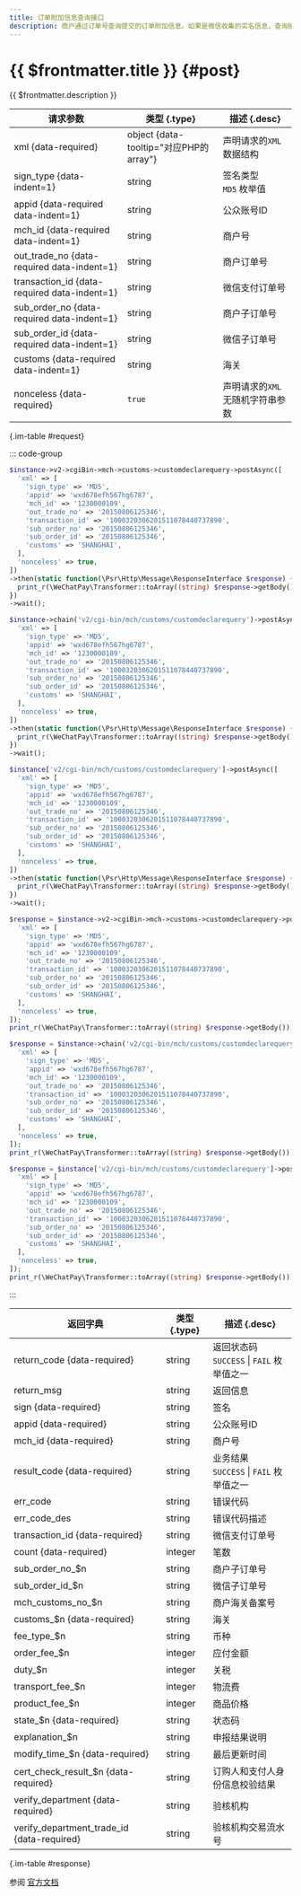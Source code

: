 ```yaml
---
title: 订单附加信息查询接口
description: 商户通过订单号查询提交的订单附加信息。如果是微信收集的实名信息，查询接口不返回实名信息内容
---
```


# {{ $frontmatter.title }} {#post}

{{ $frontmatter.description }}

| 请求参数 | 类型 {.type} | 描述 {.desc}
| --- | --- | ---
| xml {data-required} | object {data-tooltip="对应PHP的array"} | 声明请求的`XML`数据结构
| sign_type {data-indent=1} | string | 签名类型<br/>`MD5` 枚举值
| appid {data-required data-indent=1} | string | 公众账号ID
| mch_id {data-required data-indent=1} | string | 商户号
| out_trade_no {data-required data-indent=1} | string | 商户订单号
| transaction_id {data-required data-indent=1} | string | 微信支付订单号
| sub_order_no {data-required data-indent=1} | string | 商户子订单号
| sub_order_id {data-required data-indent=1} | string | 微信子订单号
| customs {data-required data-indent=1} | string | 海关
| nonceless {data-required} | `true` | 声明请求的`XML`无随机字符串参数

{.im-table #request}

::: code-group

```php [异步纯链式]
$instance->v2->cgiBin->mch->customs->customdeclarequery->postAsync([
  'xml' => [
    'sign_type' => 'MD5',
    'appid' => 'wxd678efh567hg6787',
    'mch_id' => '1230000109',
    'out_trade_no' => '20150806125346',
    'transaction_id' => '1000320306201511078440737890',
    'sub_order_no' => '20150806125346',
    'sub_order_id' => '20150806125346',
    'customs' => 'SHANGHAI',
  ],
  'nonceless' => true,
])
->then(static function(\Psr\Http\Message\ResponseInterface $response) {
  print_r(\WeChatPay\Transformer::toArray((string) $response->getBody()));
})
->wait();
```

```php [异步声明式]
$instance->chain('v2/cgi-bin/mch/customs/customdeclarequery')->postAsync([
  'xml' => [
    'sign_type' => 'MD5',
    'appid' => 'wxd678efh567hg6787',
    'mch_id' => '1230000109',
    'out_trade_no' => '20150806125346',
    'transaction_id' => '1000320306201511078440737890',
    'sub_order_no' => '20150806125346',
    'sub_order_id' => '20150806125346',
    'customs' => 'SHANGHAI',
  ],
  'nonceless' => true,
])
->then(static function(\Psr\Http\Message\ResponseInterface $response) {
  print_r(\WeChatPay\Transformer::toArray((string) $response->getBody()));
})
->wait();
```

```php [异步属性式]
$instance['v2/cgi-bin/mch/customs/customdeclarequery']->postAsync([
  'xml' => [
    'sign_type' => 'MD5',
    'appid' => 'wxd678efh567hg6787',
    'mch_id' => '1230000109',
    'out_trade_no' => '20150806125346',
    'transaction_id' => '1000320306201511078440737890',
    'sub_order_no' => '20150806125346',
    'sub_order_id' => '20150806125346',
    'customs' => 'SHANGHAI',
  ],
  'nonceless' => true,
])
->then(static function(\Psr\Http\Message\ResponseInterface $response) {
  print_r(\WeChatPay\Transformer::toArray((string) $response->getBody()));
})
->wait();
```

```php [同步纯链式]
$response = $instance->v2->cgiBin->mch->customs->customdeclarequery->post([
  'xml' => [
    'sign_type' => 'MD5',
    'appid' => 'wxd678efh567hg6787',
    'mch_id' => '1230000109',
    'out_trade_no' => '20150806125346',
    'transaction_id' => '1000320306201511078440737890',
    'sub_order_no' => '20150806125346',
    'sub_order_id' => '20150806125346',
    'customs' => 'SHANGHAI',
  ],
  'nonceless' => true,
]);
print_r(\WeChatPay\Transformer::toArray((string) $response->getBody()));
```

```php [同步声明式]
$response = $instance->chain('v2/cgi-bin/mch/customs/customdeclarequery')->post([
  'xml' => [
    'sign_type' => 'MD5',
    'appid' => 'wxd678efh567hg6787',
    'mch_id' => '1230000109',
    'out_trade_no' => '20150806125346',
    'transaction_id' => '1000320306201511078440737890',
    'sub_order_no' => '20150806125346',
    'sub_order_id' => '20150806125346',
    'customs' => 'SHANGHAI',
  ],
  'nonceless' => true,
]);
print_r(\WeChatPay\Transformer::toArray((string) $response->getBody()));
```

```php [同步属性式]
$response = $instance['v2/cgi-bin/mch/customs/customdeclarequery']->post([
  'xml' => [
    'sign_type' => 'MD5',
    'appid' => 'wxd678efh567hg6787',
    'mch_id' => '1230000109',
    'out_trade_no' => '20150806125346',
    'transaction_id' => '1000320306201511078440737890',
    'sub_order_no' => '20150806125346',
    'sub_order_id' => '20150806125346',
    'customs' => 'SHANGHAI',
  ],
  'nonceless' => true,
]);
print_r(\WeChatPay\Transformer::toArray((string) $response->getBody()));
```

:::

| 返回字典 | 类型 {.type} | 描述 {.desc}
| --- | --- | ---
| return_code {data-required}| string | 返回状态码<br/>`SUCCESS` \| `FAIL` 枚举值之一
| return_msg | string | 返回信息
| sign {data-required}| string | 签名
| appid {data-required}| string | 公众账号ID
| mch_id {data-required}| string | 商户号
| result_code {data-required}| string | 业务结果<br/>`SUCCESS` \| `FAIL` 枚举值之一
| err_code | string | 错误代码
| err_code_des | string | 错误代码描述
| transaction_id {data-required}| string | 微信支付订单号
| count {data-required}| integer | 笔数
| sub_order_no_$n | string | 商户子订单号
| sub_order_id_$n | string | 微信子订单号
| mch_customs_no_$n | string | 商户海关备案号
| customs_$n {data-required}| string | 海关
| fee_type_$n | string | 币种
| order_fee_$n | integer | 应付金额
| duty_$n | integer | 关税
| transport_fee_$n | integer | 物流费
| product_fee_$n | integer | 商品价格
| state_$n {data-required}| string | 状态码
| explanation_$n | string | 申报结果说明
| modify_time_$n {data-required}| string | 最后更新时间
| cert_check_result_$n {data-required}| string | 订购人和支付人身份信息校验结果
| verify_department {data-required}| string | 验核机构
| verify_department_trade_id {data-required}| string | 验核机构交易流水号

{.im-table #response}

参阅 [官方文档](https://pay.weixin.qq.com/wiki/doc/api/external/declarecustom.php?chapter=18_2)
